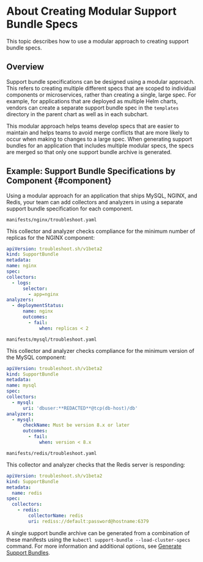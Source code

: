# About Creating Modular Support Bundle Specs

This topic describes how to use a modular approach to creating support bundle specs.

## Overview

Support bundle specifications can be designed using a modular approach. This refers to creating multiple different specs that are scoped to individual components or microservices, rather than creating a single, large spec. For example, for applications that are deployed as multiple Helm charts, vendors can create a separate support bundle spec in the `templates` directory in the parent chart as well as in each subchart. 

This modular approach helps teams develop specs that are easier to maintain and helps teams to avoid merge conflicts that are more likely to occur when making to changes to a large spec. When generating support bundles for an application that includes multiple modular specs, the specs are merged so that only one support bundle archive is generated.

## Example: Support Bundle Specifications by Component {#component}

Using a modular approach for an application that ships MySQL, NGINX, and Redis, your team can add collectors and analyzers in using a separate support bundle specification for each component.

`manifests/nginx/troubleshoot.yaml`

This collector and analyzer checks compliance for the minimum number of replicas for the NGINX component:

  ```yaml
apiVersion: troubleshoot.sh/v1beta2
kind: SupportBundle
metadata:
  name: nginx
spec:
  collectors:
    - logs:
        selector:
          - app=nginx
  analyzers:
    - deploymentStatus:
        name: nginx
        outcomes:
          - fail:
              when: replicas < 2
  ```

`manifests/mysql/troubleshoot.yaml`

This collector and analyzer checks compliance for the minimum version of the MySQL component:

  ```yaml
apiVersion: troubleshoot.sh/v1beta2
kind: SupportBundle
metadata:
  name: mysql
spec:
  collectors:
    - mysql:
        uri: 'dbuser:**REDACTED**@tcp(db-host)/db'
  analyzers:
    - mysql:
        checkName: Must be version 8.x or later
        outcomes:
          - fail:
              when: version < 8.x
```

`manifests/redis/troubleshoot.yaml`

This collector and analyzer checks that the Redis server is responding:

```yaml
apiVersion: troubleshoot.sh/v1beta2
kind: SupportBundle
metadata:
  name: redis
spec:
  collectors:
    - redis:
        collectorName: redis
        uri: rediss://default:password@hostname:6379
```

A single support bundle archive can be generated from a combination of these manifests using the `kubectl support-bundle --load-cluster-specs` command. 
For more information and additional options, see [Generate Support Bundles](support-bundle-generating).